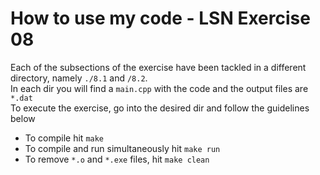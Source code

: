 # How to use my code - LSN Exercise 08

Each of the subsections of the exercise have been tackled in a different directory, namely `./8.1` and `/8.2`.
<br>In each dir you will find a `main.cpp` with the code and the output files are `*.dat` 
<br>To execute the exercise, go into the desired dir and follow the guidelines below

- To compile hit `make`
- To compile and run simultaneously hit `make run`
- To remove `*.o` and `*.exe` files, hit `make clean`
